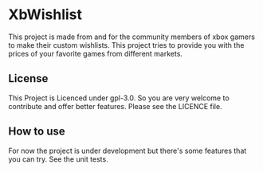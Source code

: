 # XbWishlist

This project is made from and for the community members of xbox gamers to make their custom wishlists. This project tries to provide you with the prices of your favorite games from different markets.

## License
This Project is Licenced under gpl-3.0. So you are very welcome to contribute and offer better features. Please see the LICENCE file.

## How to use
For now the project is under development but there's some features that you can try. See the unit tests.